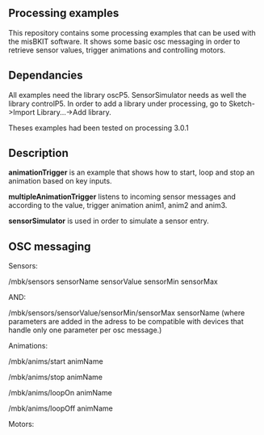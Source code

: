 ## Processing examples

This repository contains some processing examples that can be used with the misBKIT software.
It shows some basic osc messaging in order to retrieve sensor values, trigger animations and controlling motors.

## Dependancies

All examples need the library oscP5.
SensorSimulator needs as well the library controlP5.
In order to add a library under processing, go to Sketch->Import Library...->Add library.

Theses examples had been tested on processing 3.0.1

## Description

**animationTrigger** is an example that shows how to start, loop and stop an animation based on key inputs.

**multipleAnimationTrigger** listens to incoming sensor messages and according to the value, trigger animation anim1, anim2 and anim3.

**sensorSimulator** is used in order to simulate a sensor entry.


## OSC messaging

Sensors:

/mbk/sensors sensorName sensorValue sensorMin sensorMax

AND:

/mbk/sensors/sensorValue/sensorMin/sensorMax sensorName
(where parameters are added in the adress to be compatible with devices that handle only one parameter per osc message.)

Animations:

/mbk/anims/start animName

/mbk/anims/stop animName

/mbk/anims/loopOn animName

/mbk/anims/loopOff animName


Motors:


